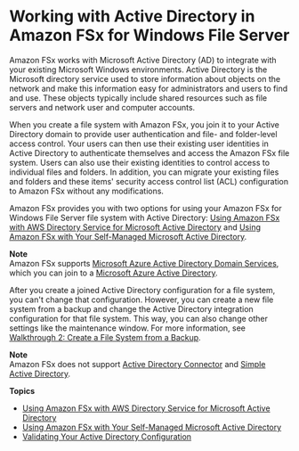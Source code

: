# Working with Active Directory in Amazon FSx for Windows File Server<a name="aws-ad-integration-fsxW"></a>

Amazon FSx works with Microsoft Active Directory \(AD\) to integrate with your existing Microsoft Windows environments\. Active Directory is the Microsoft directory service used to store information about objects on the network and make this information easy for administrators and users to find and use\. These objects typically include shared resources such as file servers and network user and computer accounts\. 

When you create a file system with Amazon FSx, you join it to your Active Directory domain to provide user authentication and file\- and folder\-level access control\. Your users can then use their existing user identities in Active Directory to authenticate themselves and access the Amazon FSx file system\. Users can also use their existing identities to control access to individual files and folders\. In addition, you can migrate your existing files and folders and these items' security access control list \(ACL\) configuration to Amazon FSx without any modifications\. 

Amazon FSx provides you with two options for using your Amazon FSx for Windows File Server file system with Active Directory: [Using Amazon FSx with AWS Directory Service for Microsoft Active Directory](fsx-aws-managed-ad.md) and [Using Amazon FSx with Your Self\-Managed Microsoft Active Directory](self-managed-AD.md)\. 

**Note**  
Amazon FSx supports [Microsoft Azure Active Directory Domain Services](https://docs.microsoft.com/en-us/azure/active-directory-domain-services/overview), which you can join to a [Microsoft Azure Active Directory](https://docs.microsoft.com/en-us/azure/active-directory/fundamentals/active-directory-whatis)\.

After you create a joined Active Directory configuration for a file system, you can't change that configuration\. However, you can create a new file system from a backup and change the Active Directory integration configuration for that file system\. This way, you can also change other settings like the maintenance window\. For more information, see [Walkthrough 2: Create a File System from a Backup](walkthrough02-create-from-backup.md)\. 

**Note**  
Amazon FSx does not support [Active Directory Connector](https://docs.aws.amazon.com/directoryservice/latest/admin-guide/directory_ad_connector.html) and [Simple Active Directory](https://docs.aws.amazon.com/directoryservice/latest/admin-guide/directory_simple_ad.html)\.

**Topics**
+ [Using Amazon FSx with AWS Directory Service for Microsoft Active Directory](fsx-aws-managed-ad.md)
+ [Using Amazon FSx with Your Self\-Managed Microsoft Active Directory](self-managed-AD.md)
+ [Validating Your Active Directory Configuration](validate-ad-config.md)